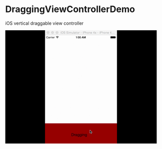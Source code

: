 # DraggingViewControllerDemo
iOS vertical draggable view controller

![Drag Image](https://raw.githubusercontent.com/dimohamdy/DraggingViewControllerDemo/master/drag.gif)


